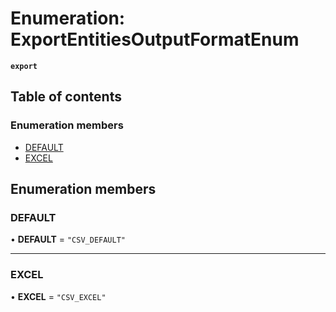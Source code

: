 # Enumeration: ExportEntitiesOutputFormatEnum

**`export`**

## Table of contents

### Enumeration members

- [DEFAULT](ExportEntitiesOutputFormatEnum.md#default)
- [EXCEL](ExportEntitiesOutputFormatEnum.md#excel)

## Enumeration members

### DEFAULT

• **DEFAULT** = `"CSV_DEFAULT"`

___

### EXCEL

• **EXCEL** = `"CSV_EXCEL"`
